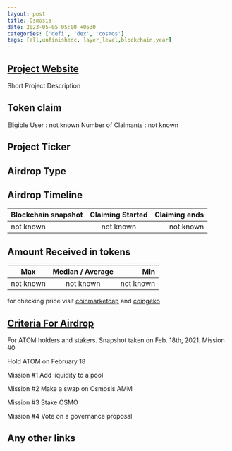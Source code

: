 ```yaml
---
layout: post
title: Osmosis
date: 2023-05-05 05:00 +0530
categories: ['defi', 'dex', 'cosmos']
tags: [all,unfinishedc, layer_level,blockchain,year]
---
```





## [Project Website](https://airdrop.osmosis.zone/)

 Short Project Description

## Token claim

Eligible User : not known
Number of Claimants : not known

## Project Ticker

## Airdrop Type

## Airdrop Timeline

| Blockchain snapshot     | Claiming Started           | Claiming ends    |
| ----------------------- |:--------------------------:| ----------------:|
|       not known         |        not known           |   not known      |

## Amount Received in tokens

| Max        |    Median / Average  |       Min    |
| ---------- |:--------------------:| ------------:|
| not known  |     not known        |  not known   |

for checking price visit [coinmarketcap](https://coinmarketcap.com/currencies/) and [coingeko](https://www.coingecko.com/en/coins/)

## [Criteria For Airdrop](https://web.archive.org/web/20210707063335/https://app.osmosis.zone/airdrop)

For ATOM holders and stakers. Snapshot taken on Feb. 18th, 2021.
Mission #0

Hold ATOM on February 18

Mission #1
Add liquidity to a pool

Mission #2
Make a swap on Osmosis AMM

Mission #3
Stake OSMO

Mission #4
Vote on a governance proposal

## Any other links
